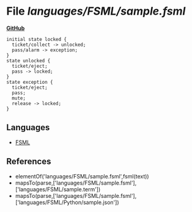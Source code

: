 # File _languages/FSML/sample.fsml_
**[GitHub](https://github.com/softlang/yas/blob/master/languages/FSML/sample.fsml)**
```
initial state locked {
  ticket/collect -> unlocked;
  pass/alarm -> exception;
}
state unlocked {
  ticket/eject;
  pass -> locked;
}
state exception {
  ticket/eject;
  pass;
  mute;
  release -> locked;
}
```

## Languages
* [FSML](../languages/FSML.md)

## References
* elementOf('languages/FSML/sample.fsml',fsml(text))
* mapsTo(parse,['languages/FSML/sample.fsml'],['languages/FSML/sample.term'])
* mapsTo(parse,['languages/FSML/sample.fsml'],['languages/FSML/Python/sample.json'])
